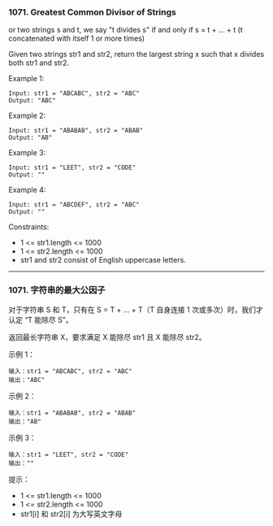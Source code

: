 ### 1071. Greatest Common Divisor of Strings
or two strings s and t, we say "t divides s" if and only if s = t + ... + t  (t concatenated with itself 1 or more times)

Given two strings str1 and str2, return the largest string x such that x divides both str1 and str2.



Example 1:

	Input: str1 = "ABCABC", str2 = "ABC"
	Output: "ABC"

Example 2:

	Input: str1 = "ABABAB", str2 = "ABAB"
	Output: "AB"

Example 3:

	Input: str1 = "LEET", str2 = "CODE"
	Output: ""

Example 4:

	Input: str1 = "ABCDEF", str2 = "ABC"
	Output: ""



Constraints:

* 1 <= str1.length <= 1000
* 1 <= str2.length <= 1000
* str1 and str2 consist of English uppercase letters.


----

### 1071. 字符串的最大公因子
对于字符串 S 和 T，只有在 S = T + ... + T（T 自身连接 1 次或多次）时，我们才认定 “T 能除尽 S”。

返回最长字符串 X，要求满足 X 能除尽 str1 且 X 能除尽 str2。



示例 1：

	输入：str1 = "ABCABC", str2 = "ABC"
	输出："ABC"

示例 2：

	输入：str1 = "ABABAB", str2 = "ABAB"
	输出："AB"

示例 3：

	输入：str1 = "LEET", str2 = "CODE"
	输出：""



提示：

* 1 <= str1.length <= 1000
* 1 <= str2.length <= 1000
* str1[i] 和 str2[i] 为大写英文字母


